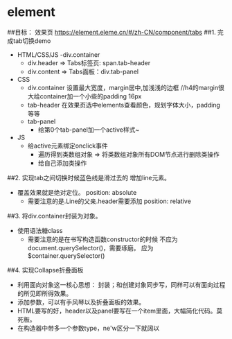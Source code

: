 # element

##目标：
效果页 https://element.eleme.cn/#/zh-CN/component/tabs
##1. 完成tab切换demo
  - HTML/CSS/JS
    -div.container
      - div.header => Tabs标签页: span.tab-header
      - div.content => Tabs面板：div.tab-panel
  - CSS
    - div.container 设置最大宽度，margin居中,加浅浅的边框 //h4的margin很大给container加一个小些的padding 16px
    - tab-header 在效果页选中elements查看颜色，规划字体大小，padding等等
    - tab-panel
      - 给第0个tab-panel加一个active样式~
      <!-- - 提供::hover伪类样式 -->
  - JS
    - 给active元素绑定onclick事件
      - 遍历得到类数组对象 => 将类数组对象所有DOM节点进行删除类操作
      - 给自己添加类操作

##2. 实现tab之间切换时候蓝色线是滑过去的
增加line元素。
- 覆盖效果就是绝对定位。
  position: absolute
  - 需要注意的是.Line的父亲.header需要添加
  position: relative

##3. 将div.container封装为对象。
  - 使用语法糖class
    - 需要注意的是在书写构造函数constructor的时候
    不应为document.querySelector()，需要琢磨。
    应为$container.querySelector()

##4. 实现Collapse折叠面板
  - 利用面向对象这一核心思想：
  封装；和创建对象同步写，同样可以有面向过程的所见即所得效果。
  - 添加参数，可以有手风琴以及折叠面板的效果。
  - HTML要写的好，header以及panel要写在一个item里面，大幅简化代码。莫死板。
  - 在构造器中带多一个参数type，ne'w区分一下就阔以
